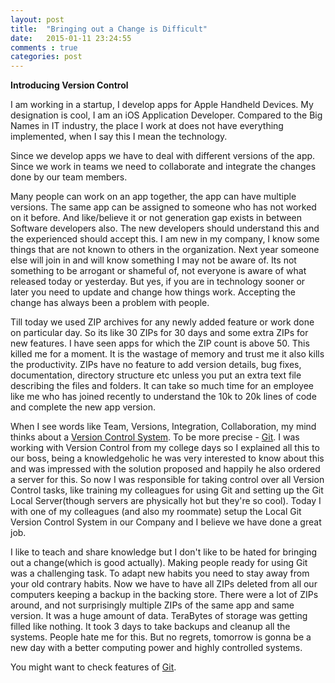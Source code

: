 ```yaml
---
layout: post
title:  "Bringing out a Change is Difficult"
date:   2015-01-11 23:24:55
comments : true
categories: post
---
```


**Introducing Version Control**

I am working in a startup, I develop apps for Apple Handheld Devices. My designation is cool, I am an iOS Application Developer. Compared to the Big Names in IT industry, the place I work at does not have everything implemented, when I say this I mean the technology. 

Since we develop apps we have to deal with different versions of the app. Since we work in teams we need to collaborate and integrate the changes done by our team members. 

Many people can work on an app together, the app can have multiple versions. The same app can be assigned to someone who has not worked on it before. And like/believe it or not generation gap exists in between Software developers also. The new developers should understand this and the experienced should accept this.  I am new in my company, I know some things that are not known to others in the organization. Next year someone else will join in and will know something I may not be aware of. Its not something to be arrogant or shameful of, not everyone is aware of what released today or yesterday. But yes, if you are in technology sooner or later you need to update and change how things work. Accepting the change has always been a problem with people.

Till today we used ZIP archives for any newly added feature or work done on particular day. So its like 30 ZIPs for 30 days and some extra ZIPs for new features. I have seen apps for which the ZIP count is above 50. This killed me for a moment. It is the wastage of memory and trust me it also kills the productivity. ZIPs have no feature to add version details, bug fixes, documentation, directory structure etc unless you put an extra text file describing the files and folders. It can take so much time for an employee like me who has joined recently to understand the 10k to 20k lines of code and complete the new app version.

When I see words like Team, Versions, Integration, Collaboration, my mind thinks about a [Version Control System](http://git-scm.com/book/en/v2/Getting-Started-About-Version-Control). To be more precise - [Git](http://git-scm.com). I was working with Version Control from my college days so I explained all this to our boss, being a knowledgeholic he was very interested to know about this and was impressed with the solution proposed and happily he also ordered a server for this. So now I was responsible for taking control over all Version Control tasks, like training my colleagues for using Git and setting up the Git Local Server(though servers are physically hot but they're so cool). Today I with one of my colleagues (and also my roommate) setup the Local Git Version Control System in our Company and I believe we have done a great job.

I like to teach and share knowledge but I don't like to be hated for bringing out a change(which is good actually). Making people ready for using Git was a challenging task. To adapt new habits you need to stay away from your old contrary habits. Now we have to have all ZIPs deleted from all our computers keeping a backup in the backing store. There were a lot of ZIPs around, and not surprisingly multiple ZIPs of the same app and same version. It was a huge amount of data. TeraBytes of storage was getting filled like nothing. It took 3 days to take backups and cleanup all the systems. People hate me for this. But no regrets, tomorrow is gonna be a new day with a better computing power and highly controlled systems. 

You might want to check features of [Git](http://git-scm.com/about).